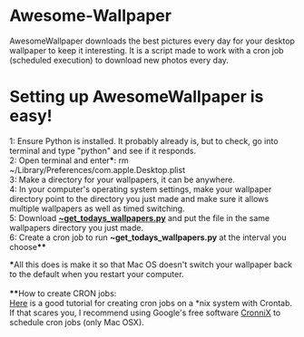<h1>Awesome-Wallpaper</h1>
<p>
AwesomeWallpaper downloads the best pictures every day for your desktop wallpaper to keep it interesting.  It is a script made to work with a cron job (scheduled execution) to download new photos every day.
</p>

<h1>Setting up AwesomeWallpaper is easy!</h1>
<p>
1:  Ensure Python is installed.  It probably already is, but to check, go into terminal and type "python" and see if it responds.<br/>
2:  Open terminal and enter<b>*</b>: rm ~/Library/Preferences/com.apple.Desktop.plist<br/>
3:  Make a directory for your wallpapers, it can be anywhere.<br/>
4:  In your computer's operating system settings, make your wallpaper directory point to the directory you just made and make sure it allows multiple wallpapers as well as timed switching.<br/>
5:  Download <b><a href="https://github.com/thepuma/Awesome-Wallpaper/blob/master/~get_todays_wallpapers.py">~get_todays_wallpapers.py</a></b> and put the file in the same wallpapers directory you just made.<br/>
6:  Create a cron job to run <b>~get_todays_wallpapers.py</b> at the interval you choose<b>**</b>
</p>
<p>
<b>*</b>All this does is make it so that Mac OS doesn't switch your wallpaper back to the default when you restart your computer.<br/><br/>
<b>**</b>How to create CRON jobs:<br/>
<a href="http://benr75.com/pages/using_crontab_mac_os_x_unix_linux">Here</a> is a good tutorial for creating cron jobs on a *nix system with Crontab.<br/>
If that scares you, I recommend using Google's free software <a href="https://code.google.com/p/cronnix/">CronniX</a> to schedule cron jobs (only Mac OSX).
</p>
